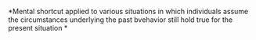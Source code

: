 *Mental shortcut applied to various situations in which individuals assume the circumstances underlying the past bvehavior still hold true for the present situation *
